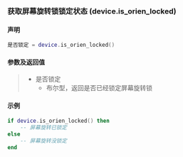 ### 获取屏幕旋转锁锁定状态 \(**device\.is\_orien\_locked**\)


#### 声明
```lua
是否锁定 = device.is_orien_locked()
```


#### 参数及返回值  
> - 是否锁定
>   - 布尔型，返回是否已经锁定屏幕旋转锁


#### 示例  
```lua
if device.is_orien_locked() then
    -- 屏幕旋转已锁定
else
    -- 屏幕旋转没锁定
end
```
